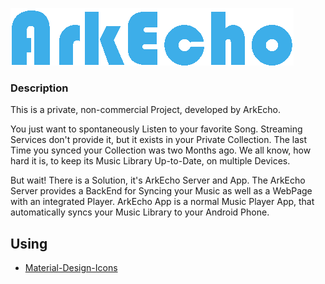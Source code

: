 ![Logo](ArkEcho.Core/Resources/logo/arkecho_logo_whole_blue.png)

### Description
This is a private, non-commercial Project, developed by ArkEcho.

You just want to spontaneously Listen to your favorite Song. Streaming Services don't provide it, but it exists in your Private Collection.
The last Time you synced your Collection was two Months ago. We all know, how hard it is, to keep its Music Library Up-to-Date, on multiple Devices.

But wait! There is a Solution, it's ArkEcho Server and App.
The ArkEcho Server provides a BackEnd for Syncing your Music as well as a WebPage with an integrated Player.
ArkEcho App is a normal Music Player App, that automatically syncs your Music Library to your Android Phone.

## Using
- [Material-Design-Icons](https://github.com/google/material-design-icons)